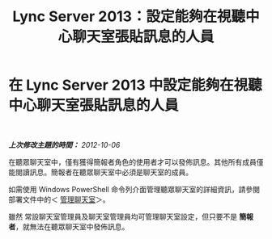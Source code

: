 ﻿---
title: Lync Server 2013：設定能夠在視聽中心聊天室張貼訊息的人員
TOCTitle: 設定能夠在視聽中心聊天室張貼訊息的人員
ms:assetid: 26168d3e-362c-4c34-9693-21301f151166
ms:mtpsurl: https://technet.microsoft.com/zh-tw/library/JJ215873(v=OCS.15)
ms:contentKeyID: 49290372
ms.date: 08/10/2015
mtps_version: v=OCS.15
ms.translationtype: HT
---

# 在 Lync Server 2013 中設定能夠在視聽中心聊天室張貼訊息的人員

 

_**上次修改主題的時間：** 2012-10-06_

在聽眾聊天室中，僅有獲得簡報者角色的使用者才可以發佈訊息。其他所有成員僅能閱讀訊息。簡報者在聽眾聊天室中必須是聊天室的成員。

如需使用 Windows PowerShell 命令列介面管理聽眾聊天室的詳細資訊，請參閱部署文件中的＜ [管理聊天室](manage-rooms.md)＞。

雖然 常設聊天室管理員及聊天室管理員均可管理聊天室設定，但只要不是 **簡報者**，就無法在聽眾聊天室中發佈訊息。

